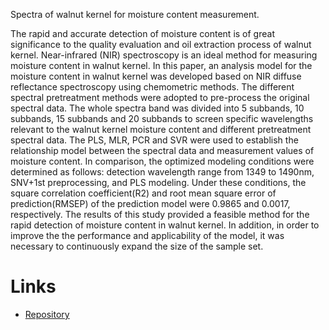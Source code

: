 Spectra of walnut kernel for moisture content measurement.

The rapid and accurate detection of moisture content is of great significance to the quality evaluation and 
oil extraction process of walnut kernel. Near-infrared (NIR) spectroscopy is an ideal method for measuring 
moisture content in walnut kernel. In this paper, an analysis model for the moisture content in walnut kernel 
was developed based on NIR diffuse reflectance spectroscopy using chemometric methods. The different spectral 
pretreatment methods were adopted to pre-process the original spectral data. The whole spectra band was divided 
into 5 subbands, 10 subbands, 15 subbands and 20 subbands to screen specific wavelengths relevant to the walnut 
kernel moisture content and different pretreatment spectral data. The PLS, MLR, PCR and SVR were used to 
establish the relationship model between the spectral data and measurement values of moisture content. In 
comparison, the optimized modeling conditions were determined as follows: detection wavelength range from 1349 
to 1490nm, SNV+1st preprocessing, and PLS modeling. Under these conditions, the square correlation coefficient(R2) 
and root mean square error of prediction(RMSEP) of the prediction model were 0.9865 and 0.0017, respectively. 
The results of this study provided a feasible method for the rapid detection of moisture content in walnut 
kernel. In addition, in order to improve the the performance and applicability of the model, it was necessary to 
continuously expand the size of the sample set.


# Links

* [Repository](https://github.com/spectral-datasets/walnut-moisture)
